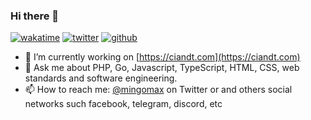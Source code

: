 <!--
**mingomax/mingomax** is a ✨ _special_ ✨ repository because its `README.md` (this file) appears on your GitHub profile.

Here are some ideas to get you started:

- 🔭 I’m currently working on ...
- 🌱 I’m currently learning ...
- 👯 I’m looking to collaborate on ...
- 🤔 I’m looking for help with ...
- 💬 Ask me about ...
- 📫 How to reach me: ...
- 😄 Pronouns: ...
- ⚡ Fun fact: ...
-->
### Hi there 👋

[![wakatime](https://wakatime.com/badge/user/cb89b5b6-10e8-4e77-92d2-ab1d75ab0642.svg)](https://wakatime.com/@cb89b5b6-10e8-4e77-92d2-ab1d75ab0642)
[![twitter](https://img.shields.io/twitter/follow/mingomax?label=followers&logo=twitter&color=%23007ec6&style=plastic)](https://twitter.com/mingomax)
[![github](https://img.shields.io/github/followers/mingomax?logo=github&style=plastic)](https://github.com/mingomax?tab=followers)

- 🔭 I’m currently working on [https://ciandt.com](https://ciandt.com)
- 💬 Ask me about PHP, Go, Javascript, TypeScript, HTML, CSS, web standards and software engineering.
- 📫 How to reach me: [@mingomax](https://twitter.com/mingomax) on Twitter or and others social networks such facebook, telegram, discord, etc
